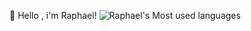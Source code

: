  👋 Hello , i'm Raphael!
  ![Raphael's Most used languages](https://github-readme-stats.vercel.app/api/top-langs?username=RaphMar2021&show_icons=true&count_private=true&theme=gotham)
